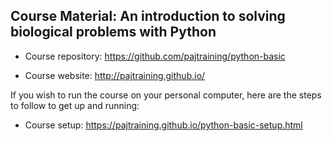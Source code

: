 ## Course Material: An introduction to solving biological problems with Python

- Course repository: https://github.com/pajtraining/python-basic

- Course website: http://pajtraining.github.io/

If you wish to run the course on your personal computer, here are the steps to follow to get up and running:

- Course setup: https://pajtraining.github.io/python-basic-setup.html
